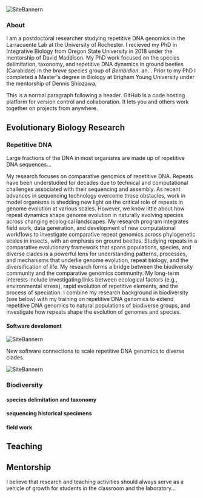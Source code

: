 ![SiteBannern](../research_arc.png)

### About
I am a postdoctoral researcher studying repetitive DNA genomics in the Larracuente Lab at the University of Rochester. I recieved my PhD in Integrative Biology from Oregon State University in 2018 under the mentorship of David Maddison. My PhD work focused on the species delimitation, taxonomy, and repetitive DNA dynamics in ground beetles (Carabidae) in the _breve_ species group of _Bembidion_.  an. . Prior to my PhD I completed a Master's degree in Biology at Brigham Young University under the mentorship of Dennis Shiozawa.


This is a normal paragraph following a header. GitHub is a code hosting platform for version control and collaboration. It lets you and others work together on projects from anywhere.

## Evolutionary Biology Research

### Repetitive DNA

Large fractions of the DNA in most organisms are made up of repetitive DNA sequences... 

My research focuses on comparative genomics of repetitive DNA. Repeats have been understudied for decades due to technical and computational challenges associated with their sequencing and assembly. As recent advances in sequencing technology overcome those obstacles, work in model organisms is shedding new light on the critical role of repeats in genome evolution at various scales. However, we know little about how repeat dynamics shape genome evolution in naturally evolving species across changing ecological landscapes. My research program integrates field work, data generation, and development of new computational workflows to investigate comparative repeat genomics across phylogenetic scales in insects, with an emphasis on ground beetles. Studying repeats in a comparative evolutionary framework that spans populations, species, and diverse clades is a powerful lens for understanding patterns, processes, and mechanisms that underlie genome evolution, repeat biology, and the diversification of life. My research forms a bridge between the biodiversity community and the comparative genomics community. My long-term interests include investigating links between ecological factors (e.g., environmental stress), rapid evolution of repetitive elements, and the process of speciation. I combine my research background in biodiversity (see below) with my training on repetitive DNA genomics to extend repetitive DNA genomics to natural populations of biodiverse groups, and investigate how repeats shape the evolution of genomes and species.

#### Software develoment

![SiteBannern](../RepeatProfiler.png)

New software connections to scale repetitive DNA genomics to diverse clades.

![SiteBannern](../RepeatPipelinesWorkflow.png)


### Biodiversity

#### species delimitation and taxonomy

#### sequencing historical specimens

#### field work


## Teaching

## Mentorship
I believe that research and teaching activities should always serve as a vehicle of growth for students in the classroom and the laboratory...


